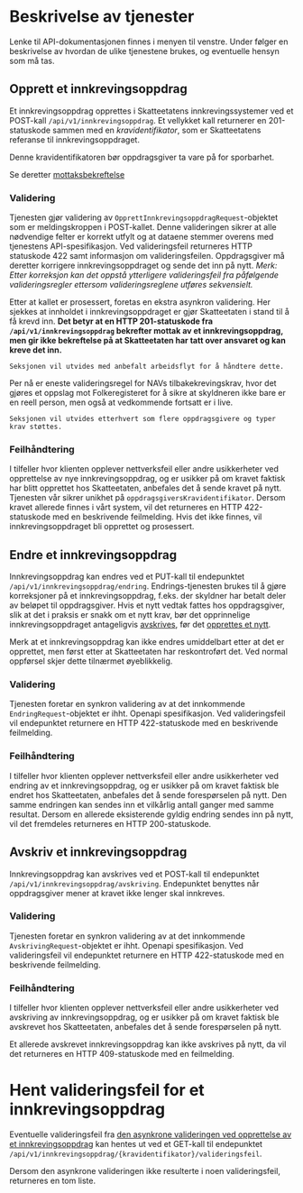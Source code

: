 # Beskrivelse av tjenester

Lenke til API-dokumentasjonen finnes i menyen til venstre.
Under følger en beskrivelse av hvordan de ulike tjenestene brukes, og eventuelle hensyn som må tas.

## Opprett et innkrevingsoppdrag

Et innkrevingsoppdrag opprettes i Skatteetatens innkrevingssystemer ved et POST-kall 
`/api/v1/innkrevingsoppdrag`. Et vellykket kall returnerer en 201-statuskode sammen
med en *kravidentifikator*, som er Skatteetatens referanse til innkrevingsoppdraget.

Denne kravidentifikatoren bør oppdragsgiver ta vare på for sporbarhet.

Se deretter [mottaksbekreftelse](./mottaksbekreftelse)

### Validering

Tjenesten gjør validering av `OpprettInnkrevingsoppdragRequest`-objektet som er
meldingskroppen i POST-kallet. Denne valideringen sikrer at alle nødvendige felter er korrekt utfylt og at dataene
stemmer overens med tjenestens API-spesifikasjon. Ved valideringsfeil returneres HTTP statuskode 422
samt informasjon om valideringsfeilen. Oppdragsgiver må deretter korrigere innkrevingsoppdraget og sende det
inn på nytt. *Merk: Etter korreksjon kan det oppstå ytterligere valideringsfeil fra påfølgende valideringsregler
ettersom valideringsreglene utføres sekvensielt.*

Etter at kallet er prosessert, foretas en ekstra asynkron validering. Her sjekkes at innholdet i innkrevingsoppdraget
er gjør Skatteetaten i stand til å få krevd inn. **Det betyr at en HTTP 201-statuskode fra `/api/v1/innkrevingsoppdrag`
bekrefter mottak av et innkrevingsoppdrag, men gir ikke bekreftelse på at Skatteetaten har tatt over ansvaret og kan
kreve det inn.**

    Seksjonen vil utvides med anbefalt arbeidsflyt for å håndtere dette.

Per nå er eneste valideringsregel for NAVs tilbakekrevingskrav, hvor det gjøres et oppslag mot Folkeregisteret for å
sikre at skyldneren ikke bare er en reell person, men også at vedkommende fortsatt er i live. 

    Seksjonen vil utvides etterhvert som flere oppdragsgivere og typer krav støttes.

### Feilhåndtering

I tilfeller hvor klienten opplever nettverksfeil eller andre usikkerheter ved opprettelse av nye innkrevingsoppdrag, og
er usikker på om kravet faktisk har blitt opprettet hos Skatteetaten, anbefales det å sende kravet på nytt. Tjenesten
vår sikrer unikhet på `oppdragsgiversKravidentifikator`. Dersom kravet allerede finnes i vårt system, vil det returneres
en HTTP 422-statuskode med en beskrivende feilmelding. Hvis det ikke finnes, vil innkrevingsoppdraget bli opprettet og
prosessert.

## Endre et innkrevingsoppdrag

Innkrevingsoppdrag kan endres ved et PUT-kall til endepunktet `/api/v1/innkrevingsoppdrag/endring`. Endrings-tjenesten
brukes til å gjøre korreksjoner på et innkrevingsoppdrag, f.eks. der skyldner har betalt deler av beløpet til
oppdragsgiver. Hvis et nytt vedtak fattes hos oppdragsgiver, slik at det i praksis er snakk om et nytt krav,
bør det opprinnelige innkrevingsoppdraget antageligvis [avskrives](#avskriv-et-innkrevingsoppdrag),
før det [opprettes et nytt](#opprett-et-innkrevingsoppdrag).

Merk at et innkrevingsoppdrag kan ikke endres umiddelbart etter at det er opprettet, men først etter at Skatteetaten har
reskontroført det. Ved normal oppførsel skjer dette tilnærmet øyeblikkelig.

### Validering

Tjenesten foretar en synkron validering av at det innkommende `EndringRequest`-objektet er ihht. Openapi spesifikasjon. 
Ved valideringsfeil vil endepunktet returnere en HTTP 422-statuskode med en beskrivende feilmelding.

### Feilhåndtering

I tilfeller hvor klienten opplever nettverksfeil eller andre usikkerheter ved endring av et innkrevingsoppdrag, og
er usikker på om kravet faktisk ble endret hos Skatteetaten, anbefales det å sende forespørselen på nytt. Den samme
endringen kan sendes inn et vilkårlig antall ganger med samme resultat. Dersom en allerede eksisterende gyldig endring
sendes inn på nytt, vil det fremdeles returneres en HTTP 200-statuskode.

## Avskriv et innkrevingsoppdrag

Innkrevingsoppdrag kan avskrives ved et POST-kall til endepunktet `/api/v1/innkrevingsoppdrag/avskriving`. Endepunktet
benyttes når oppdragsgiver mener at kravet ikke lenger skal innkreves.

### Validering
Tjenesten foretar en synkron validering av at det innkommende `AvskrivingRequest`-objektet er ihht. Openapi
spesifikasjon. Ved valideringsfeil vil endepunktet returnere en HTTP 422-statuskode med en beskrivende feilmelding.

### Feilhåndtering

I tilfeller hvor klienten opplever nettverksfeil eller andre usikkerheter ved avskriving av innkrevingsoppdrag, og
er usikker på om kravet faktisk ble avskrevet hos Skatteetaten, anbefales det å sende forespørselen på nytt.

Et allerede avskrevet innkrevingsoppdrag kan ikke avskrives på nytt, da vil det returneres en HTTP 409-statuskode med
en feilmelding.

# Hent valideringsfeil for et innkrevingsoppdrag

Eventuelle valideringsfeil fra [den asynkrone valideringen ved opprettelse av et innkrevingsoppdrag](#validering) kan
hentes ut ved et GET-kall til endepunktet `/api/v1/innkrevingsoppdrag/{kravidentifikator}/valideringsfeil`.

Dersom den asynkrone valideringen ikke resulterte i noen valideringsfeil, returneres en tom liste.